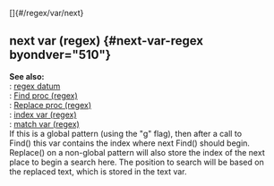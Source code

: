 []{#/regex/var/next}    
## next var (regex) {#next-var-regex byondver="510"}    
**See also:**    
:   [regex datum](/ref/regex)    
:   [Find proc (regex)](/ref/regex/proc/Find)    
:   [Replace proc (regex)](/ref/regex/proc/Replace)    
:   [index var (regex)](/ref/regex/var/index)    
:   [match var (regex)](/ref/regex/var/match)    
If this is a global pattern (using the \"g\" flag), then after a call to    
Find() this var contains the index where next Find() should begin.    
Replace() on a non-global pattern will also store the index of the next    
place to begin a search here. The position to search will be based on    
the replaced text, which is stored in the text var.  